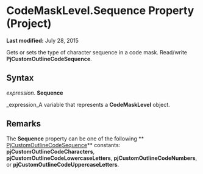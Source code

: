 
# CodeMaskLevel.Sequence Property (Project)

 **Last modified:** July 28, 2015

Gets or sets the type of character sequence in a code mask. Read/write  **PjCustomOutlineCodeSequence**.

## Syntax

 _expression_. **Sequence**

 _expression_A variable that represents a  **CodeMaskLevel** object.


## Remarks

The  **Sequence** property can be one of the following ** [PjCustomOutlineCodeSequence](cf97c557-2676-0e3f-1ce7-4db80309696d.md)** constants: **pjCustomOutlineCodeCharacters**,  **pjCustomOutlineCodeLowercaseLetters**,  **pjCustomOutlineCodeNumbers**, or  **pjCustomOutlineCodeUppercaseLetters**.

